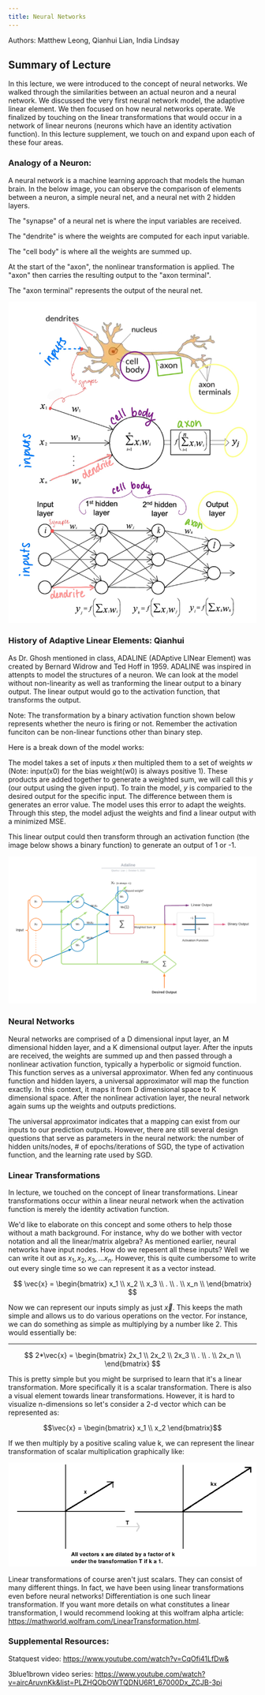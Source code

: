 ```yaml
---
title: Neural Networks
---
```

Authors: Matthew Leong, Qianhui Lian, India Lindsay

## Summary of Lecture

In this lecture, we were introduced to the concept of neural networks. We walked through the similarities between an actual neuron and a neural network. We discussed the very first neural network model, the adaptive linear element. We then focused on how neural networks operate. We finalized by touching on the linear transformations that would occur in a network of linear neurons (neurons which have an identity activation function). In this lecture supplement, we touch on and expand upon each of these four areas.  

### Analogy of a Neuron: 

A neural network is a machine learning approach that models the human brain. In the below image, you can observe the comparison of elements between a neuron, a simple neural net, and a neural net with 2 hidden layers. 

The "synapse" of a neural net is where the input variables are received.

The "dendrite" is where the weights are computed for each input variable. 

The "cell body" is where all the weights are summed up. 

At the start of the "axon", the nonlinear transformation is applied. The "axon" then carries the resulting output to the "axon terminal". 

The "axon terminal" represents the output of the neural net. 

![](neuron.jpg)

### History of Adaptive Linear Elements: Qianhui

As Dr. Ghosh mentioned in class, ADALINE (ADAptive LINear Element) was created by Bernard Widrow and Ted Hoff in 1959. ADALINE was inspired in attenpts to model the structures of a neuron. We can look at the model without non-linearity as well as tranforming the linear output to a binary output. The linear output would go to the activation function, that transforms the output. 

Note: The transformation by a binary activation function shown below represents whether the neuro is firing or not. Remember the activation funciton can be non-linear functions other than binary step. 

Here is a break down of the model works:

The model takes a set of inputs *x* then multipled them to a set of weights *w* (Note: input(x0) for the bias weight(w0) is always positive 1). These products are added together to generate a weighted sum, we will call this *y* (our output using the given input). To train the model, *y* is comparied to the desired output for the specific input. The difference between them is generates an error value. The model uses this error to adapt the weights. Through this step, the model adjust the weights and find a linear output with a minimized MSE.

This linear output could then transform through an activation function (the image below shows a binary function) to generate an output of 1 or -1.

![](Adaline.png)

### Neural Networks

Neural networks are comprised of a D dimensional input layer, an M dimensional hidden layer, and a K dimensional output layer. After the inputs are received, the weights are summed up and then passed through a nonlinear activation function, typically a hyperbolic or sigmoid function. This function serves as a universal approximator. When fed any continuous function and hidden layers, a universal approximator will map the function exactly. In this context, it maps it from D dimensional space to K dimensional space. After the nonlinear activation layer, the neural network again sums up the weights and outputs predictions. 

The universal approximator indicates that a mapping can exist from our inputs to our prediction outputs. However, there are still several design questions that serve as parameters in the neural network: the number of hidden units/nodes, # of epochs/iterations of SGD, the type of activation function, and the learning rate used by SGD. 


### Linear Transformations





In lecture, we touched on the concept of linear transformations. Linear transformations occur within a linear neural network when the activation function is merely the identity activation function. 

 We'd like to elaborate on this concept and some others to help those without a math background. For instance, why do we bother with vector notation and all the linear/matrix algebra? As mentioned earlier, neural networks have input nodes. How do we repesent all these inputs? Well we can write it out as $x_1,x_2,x_3,...x_n$. However, this is quite cumbersome to write out every single time so we can represent it as a vector instead. 

$$ \vec{x} = \begin{bmatrix}
x_1 \\
x_2 \\
x_3 \\
. \\
. \\
x_n \\
\end{bmatrix} $$

Now we can represent our inputs simply as just $\vec{x}$. This keeps the math simple and allows us to do various operations on the vector. For instance, we can do something as simple as multiplying by a number like 2. This would essentially be:

---



$$ 2*\vec{x} = \begin{bmatrix}
2x_1 \\
2x_2 \\
2x_3 \\
. \\
. \\
2x_n \\
\end{bmatrix} $$

This is pretty simple but you might be surprised to learn that it's a linear transformation. More specifically it is a scalar transformation. There is also a visual element towards linear transformations. However, it is hard to visualize n-dimensions so let's consider a 2-d vector which can be represented as:

$$\vec{x} = \begin{bmatrix}
x_1 \\
x_2
\end{bmatrix}$$

If we then multiply by a positive scaling value k, we can represent the linear transformation of scalar multiplication graphically like:

![transform_demo](transform.png)

Linear transformations of course aren't just scalars. They can consist of many different things. In fact, we have been using linear transformations even before neural networks! Differentiation is one such linear transformation. If you want more details on what constitutes a linear transformation, I would recommend looking at this wolfram alpha article: https://mathworld.wolfram.com/LinearTransformation.html.

### Supplemental Resources:

Statquest video: https://www.youtube.com/watch?v=CqOfi41LfDw&

3blue1brown video series: https://www.youtube.com/watch?v=aircAruvnKk&list=PLZHQObOWTQDNU6R1_67000Dx_ZCJB-3pi
